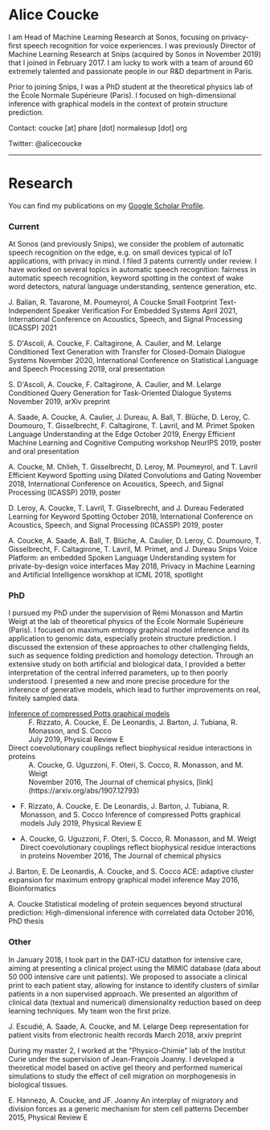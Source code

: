 # Alice Coucke

I am Head of Machine Learning Research at Sonos, focusing on privacy-first speech recognition for voice experiences. I was previously Director of Machine Learning Research at Snips (acquired by Sonos in November 2019) that I joined in February 2017. I am lucky to work with a team of around 60 extremely talented and passionate people in our R&D department in Paris.

Prior to joining Snips, I was a PhD student at the theoretical physics lab of the École Normale Supérieure (Paris). I focused on high-dimensional inference with graphical models in the context of protein structure prediction.

Contact: coucke [at] phare [dot] normalesup [dot] org

Twitter: @alicecoucke

* * *

# Research

You can find my publications on my [Google Scholar Profile](https://scholar.google.com/citations?user=OiCh6NoAAAAJ&hl=en&oi=ao).

### Current

At Sonos (and previously Snips), we consider the problem of automatic speech recognition on the edge, e.g. on small devices typical of IoT applications, with privacy in mind. I filed 3 patents currently under review. I have worked on several topics in automatic speech recognition: fairness in automatic speech recognition, keyword spotting in the context of wake word detectors, natural language understanding, sentence generation, etc.

J. Balian, R. Tavarone, M. Poumeyrol, A Coucke
Small Footprint Text-Independent Speaker Verification For Embedded Systems
April 2021, International Conference on Acoustics, Speech, and Signal Processing (ICASSP) 2021

S. D'Ascoli, A. Coucke, F. Caltagirone, A. Caulier, and M. Lelarge
Conditioned Text Generation with Transfer for Closed-Domain Dialogue Systems
November 2020, International Conference on Statistical Language and Speech Processing 2019, oral presentation

S. D'Ascoli, A. Coucke, F. Caltagirone, A. Caulier, and M. Lelarge
Conditioned Query Generation for Task-Oriented Dialogue Systems
November 2019, arXiv preprint

A. Saade, A. Coucke, A. Caulier, J. Dureau, A. Ball, T. Blüche, D. Leroy, C. Doumouro, T. Gisselbrecht, F. Caltagirone, T. Lavril, and M. Primet
Spoken Language Understanding at the Edge
October 2019, Energy Efficient Machine Learning and Cognitive Computing workshop NeurIPS 2019, poster and oral presentation

A. Coucke, M. Chlieh, T. Gisselbrecht, D. Leroy, M. Poumeyrol, and T. Lavril
Efficient Keyword Spotting using Dilated Convolutions and Gating
November 2018, International Conference on Acoustics, Speech, and Signal Processing (ICASSP) 2019, poster

D. Leroy, A. Coucke, T. Lavril, T. Gisselbrecht, and J. Dureau
Federated Learning for Keyword Spotting
October 2018, International Conference on Acoustics, Speech, and Signal Processing (ICASSP) 2019, poster

A. Coucke, A. Saade, A. Ball, T. Blüche, A. Caulier, D. Leroy, C. Doumouro, T. Gisselbrecht, F. Caltagirone, T. Lavril, M. Primet, and J. Dureau
Snips Voice Platform: an embedded Spoken Language Understanding system for private-by-design voice interfaces
May 2018, Privacy in Machine Learning and Artificial Intelligence worskhop at ICML 2018, spotlight


### PhD

I pursued my PhD under the supervision of Rémi Monasson and Martin Weigt at the lab of theoretical physics of the École Normale Supérieure (Paris). I focused on maximum entropy graphical model inference and its application to genomic data, especially protein structure prediction. I discussed the extension of these approaches to other challenging fields, such as sequence folding prediction and homology detection. Through an extensive study on both artificial and biological data, I provided a better interpretation of the central inferred parameters, up to then poorly understood. I presented a new and more precise procedure for the inference of generative models, which lead to further improvements on real, finitely sampled data.

<dl>
<dt><a href="https://arxiv.org/abs/1907.12793">Inference of compressed Potts graphical models</a></dt>
<dd>F. Rizzato, A. Coucke, E. De Leonardis, J. Barton, J. Tubiana, R. Monasson, and S. Cocco</dd>
<dd>July 2019, Physical Review E</dd>
<dt>Direct coevolutionary couplings reflect biophysical residue interactions in proteins</dt>
<dd>A. Coucke, G. Uguzzoni, F. Oteri, S. Cocco, R. Monasson, and M. Weigt</dd>
<dd>November 2016, The Journal of chemical physics, [link](https://arxiv.org/abs/1907.12793)</dd>
</dl>




* F. Rizzato, A. Coucke, E. De Leonardis, J. Barton, J. Tubiana, R. Monasson, and S. Cocco
Inference of compressed Potts graphical models
July 2019, Physical Review E

* A. Coucke, G. Uguzzoni, F. Oteri, S. Cocco, R. Monasson, and M. Weigt
Direct coevolutionary couplings reflect biophysical residue interactions in proteins
November 2016, The Journal of chemical physics

J. Barton, E. De Leonardis, A. Coucke, and S. Cocco
ACE: adaptive cluster expansion for maximum entropy graphical model inference
May 2016, Bioinformatics

A. Coucke
Statistical modeling of protein sequences beyond structural prediction: High-dimensional inference with correlated data
October 2016, PhD thesis


### Other

In January 2018, I took part in the DAT-ICU datathon for intensive care, aiming at presenting a clinical project using the MIMIC database (data about 50 000 intensive care unit patients). We proposed to associate a clinical print to each patient stay, allowing for instance to identify clusters of similar patients in a non supervised approach. We presented an algorithm of clinical data (textual and numerical) dimensionality reduction based on deep learning techniques.
My team won the first prize.

J. Escudié, A. Saade, A. Coucke, and M. Lelarge
Deep representation for patient visits from electronic health records
March 2018, arxiv preprint

During my master 2, I worked at the "Physico-Chimie" lab of the Institut Curie under the supervision of Jean-François Joanny. I developed a theoretical model based on active gel theory and performed numerical simulations to study the effect of cell migration on morphogenesis in biological tissues. 

E. Hannezo, A. Coucke, and JF. Joanny
An interplay of migratory and division forces as a generic mechanism for stem cell patterns
December 2015, Physical Review E
